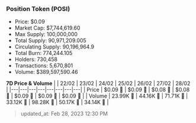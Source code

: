 
  ### Position Token (POSI)
  - Price: $0.09
  - Market Cap: $7,744,619.60
  - Max Supply: 100,000,000
  - Total Supply: 90,971,209.005
  - Circulating Supply: 90,196,964.9
  - Total Burn: 774,244.105
  - Holders: 730,458
  - Transactions: 5,670,801
  - Volume: $389,597,590.46

  **7D Price & Volume**
  | | 22&#x2F;02 | 23&#x2F;02 | 24&#x2F;02 | 25&#x2F;02 | 26&#x2F;02 | 27&#x2F;02 | 28&#x2F;02 |
  |---|---|---|---|---|---|---|---|
  | Price | $0.09 🔻 | $0.09 🚀 | $0.08 🔻 | $0.08 🚀 | $0.09 🚀 | $0.09 🔻 | $0.09 🔻 |
  | Volume | 23.99K 🔻 | 44.16K 🚀 | 71.71K 🚀 | 33.12K 🔻 | 98.28K 🚀 | 50.17K 🔻 | 34.14K 🔻 |

  > updated_at: Feb 28, 2023 12:30 PM
